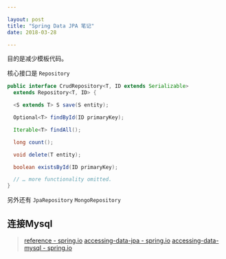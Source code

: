 ```yaml
---

layout: post
title: "Spring Data JPA 笔记"
date: 2018-03-28

---
```



目的是减少模板代码。

核心接口是 `Repository`

```java
public interface CrudRepository<T, ID extends Serializable>
  extends Repository<T, ID> {

  <S extends T> S save(S entity);      

  Optional<T> findById(ID primaryKey); 

  Iterable<T> findAll();               

  long count();                        

  void delete(T entity);               

  boolean existsById(ID primaryKey);   

  // … more functionality omitted.
}
```


另外还有 `JpaRepository` `MongoRepository`


## 连接Mysql

> [reference - spring.io](https://docs.spring.io/spring-data/jpa/docs/current/reference/html/)
> [accessing-data-jpa - spring.io](https://spring.io/guides/gs/accessing-data-jpa/)
> [accessing-data-mysql - spring.io](https://spring.io/guides/gs/accessing-data-mysql/)